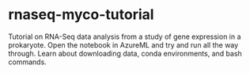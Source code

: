# rnaseq-myco-tutorial
Tutorial on RNA-Seq data analysis from a study of gene expression in a prokaryote. Open the notebook in AzureML and try and run all the way through. Learn about downloading data, conda environments, and bash commands.
